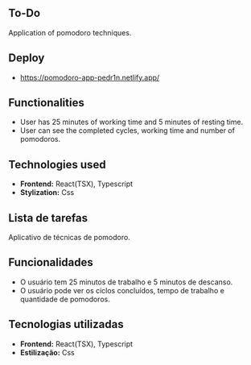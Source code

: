 <div>
  
## To-Do
Application of pomodoro techniques.

## Deploy
- https://pomodoro-app-pedr1n.netlify.app/

## Functionalities
- User has 25 minutes of working time and 5 minutes of resting time.
- User can see the completed cycles, working time and number of pomodoros.

## Technologies used
- **Frontend:** React(TSX), Typescript
- **Stylization:** Css
</div>

<div>
  
## Lista de tarefas
Aplicativo de técnicas de pomodoro.
  
## Funcionalidades
- O usuário tem 25 minutos de trabalho e 5 minutos de descanso.
- O usuário pode ver os ciclos concluídos, tempo de trabalho e quantidade de pomodoros.

## Tecnologias utilizadas
- **Frontend:** React(TSX), Typescript
- **Estilização:** Css
</div>
